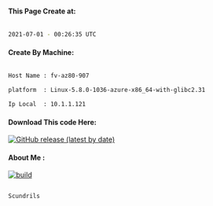 
   
#### This Page Create at:

```bash

2021-07-01 - 00:26:35 UTC

```

#### Create By Machine:

```bash

Host Name : fv-az80-907

platform  : Linux-5.8.0-1036-azure-x86_64-with-glibc2.31

Ip Local  : 10.1.1.121

```
#### Download This code Here:

[![GitHub release (latest by date)](https://img.shields.io/github/v/release/Scundrils/Jar-Build3?style=for-the-badge&label=Download)](https://github.com/Scundrils/Jar-Build3/releases) 

</p> 

#### About Me :

[![build](https://github.com/Scundrils/Jar-Build3/actions/workflows/build.yml/badge.svg)](https://github.com/Scundrils/Jar-Build3/actions/workflows/build.yml)

```bash

Scundrils

```

